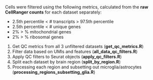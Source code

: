 Cells were filtered using the following metrics, calculated from the **raw CellRanger counts** for each dataset separately: 
* 2.5th percentile < # transcripts > 97.5th percentile
* 2.5th percentile < # unique genes
* 2% > % mitochondrial genes
* 2% > % ribosomal genes

1. Get QC metrics from all 3 unfiltered datasets (**get_qc_metrics.R**)
2. Filter data based on UMIs and features (**all_data_qc_filters.R**)
3. Apply QC filters to Seurat objects (**apply_qc_filters.R**)
4. Split each dataset by brain region (**split_by_region.R**)
5. Processing each region and subsetting out microglia/astrocytes (**processing_regions_subsetting_glia.R**)
